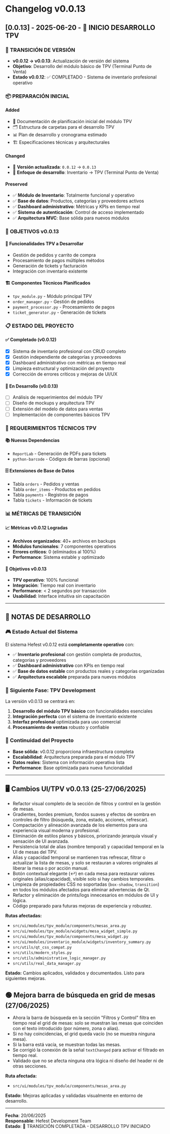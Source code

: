 # Changelog v0.0.13

## [0.0.13] - 2025-06-20 - 🚀 INICIO DESARROLLO TPV

### 🎯 **TRANSICIÓN DE VERSIÓN**
- **v0.0.12 → v0.0.13**: Actualización de versión del sistema
- **Objetivo**: Desarrollo del módulo básico de TPV (Terminal Punto de Venta)
- **Estado v0.0.12**: ✅ COMPLETADO - Sistema de inventario profesional operativo

### 📦 **PREPARACIÓN INICIAL**
#### Added
- 📄 Documentación de planificación inicial del módulo TPV
- 🗂️ Estructura de carpetas para el desarrollo TPV
- 📊 Plan de desarrollo y cronograma estimado
- 🏗️ Especificaciones técnicas y arquitecturales

#### Changed
- 🔄 **Versión actualizada**: `0.0.12` → `0.0.13`
- 📝 **Enfoque de desarrollo**: Inventario → TPV (Terminal Punto de Venta)

#### Preserved
- ✅ **Módulo de Inventario**: Totalmente funcional y operativo
- ✅ **Base de datos**: Productos, categorías y proveedores activos
- ✅ **Dashboard administrativo**: Métricas y KPIs en tiempo real
- ✅ **Sistema de autenticación**: Control de acceso implementado
- ✅ **Arquitectura MVC**: Base sólida para nuevos módulos

### 🎯 **OBJETIVOS v0.0.13**
#### 🛒 **Funcionalidades TPV a Desarrollar**
- Gestión de pedidos y carrito de compra
- Procesamiento de pagos múltiples métodos
- Generación de tickets y facturación
- Integración con inventario existente

#### 🏗️ **Componentes Técnicos Planificados**
- `tpv_module.py` - Módulo principal TPV
- `order_manager.py` - Gestión de pedidos
- `payment_processor.py` - Procesamiento de pagos
- `ticket_generator.py` - Generación de tickets

### 📋 **ESTADO DEL PROYECTO**
#### ✅ **Completado (v0.0.12)**
- [x] Sistema de inventario profesional con CRUD completo
- [x] Gestión independiente de categorías y proveedores
- [x] Dashboard administrativo con métricas en tiempo real
- [x] Limpieza estructural y optimización del proyecto
- [x] Corrección de errores críticos y mejoras de UI/UX

#### 🚀 **En Desarrollo (v0.0.13)**
- [  ] Análisis de requerimientos del módulo TPV
- [  ] Diseño de mockups y arquitectura TPV
- [  ] Extensión del modelo de datos para ventas
- [  ] Implementación de componentes básicos TPV

### 🔧 **REQUERIMIENTOS TÉCNICOS TPV**
#### 📚 **Nuevas Dependencias**
- `ReportLab` - Generación de PDFs para tickets
- `python-barcode` - Códigos de barras (opcional)

#### 🗄️ **Extensiones de Base de Datos**
- Tabla `orders` - Pedidos y ventas
- Tabla `order_items` - Productos en pedidos  
- Tabla `payments` - Registros de pagos
- Tabla `tickets` - Información de tickets

### 📊 **MÉTRICAS DE TRANSICIÓN**
#### 📈 **Métricas v0.0.12 Logradas**
- **Archivos organizados**: 40+ archivos en backups
- **Módulos funcionales**: 7 componentes operativos
- **Errores críticos**: 0 (eliminados al 100%)
- **Performance**: Sistema estable y optimizado

#### 🎯 **Objetivos v0.0.13**
- **TPV operativo**: 100% funcional
- **Integración**: Tiempo real con inventario
- **Performance**: < 2 segundos por transacción
- **Usabilidad**: Interface intuitiva sin capacitación

---

## 📝 **NOTAS DE DESARROLLO**

### 🎮 **Estado Actual del Sistema**
El sistema Hefest v0.0.12 está **completamente operativo** con:
- ✅ **Inventario profesional** con gestión completa de productos, categorías y proveedores
- ✅ **Dashboard administrativo** con KPIs en tiempo real
- ✅ **Base de datos estable** con productos reales y categorías organizadas
- ✅ **Arquitectura escalable** preparada para nuevos módulos

### 🚀 **Siguiente Fase: TPV Development**
La versión v0.0.13 se centrará en:
1. **Desarrollo del módulo TPV básico** con funcionalidades esenciales
2. **Integración perfecta** con el sistema de inventario existente
3. **Interfaz profesional** optimizada para uso comercial
4. **Procesamiento de ventas** robusto y confiable

### 🔄 **Continuidad del Proyecto**
- **Base sólida**: v0.0.12 proporciona infraestructura completa
- **Escalabilidad**: Arquitectura preparada para el módulo TPV
- **Datos reales**: Sistema con información operativa lista
- **Performance**: Base optimizada para nueva funcionalidad

---

## 🖥️ Cambios UI/TPV v0.0.13 (25-27/06/2025)

- Refactor visual completo de la sección de filtros y control en la gestión de mesas.
- Gradientes, bordes premium, fondos suaves y efectos de sombra en controles de filtro (búsqueda, zona, estado, acciones, refrescar).
- Compactación y alineación avanzada de los elementos para una experiencia visual moderna y profesional.
- Eliminación de estilos planos y básicos, priorizando jerarquía visual y sensación de UI avanzada.
- Persistencia total de alias (nombre temporal) y capacidad temporal en la UI de mesas del TPV.
- Alias y capacidad temporal se mantienen tras refrescar, filtrar o actualizar la lista de mesas, y solo se restauran a valores originales al liberar la mesa o por acción manual.
- Botón contextual elegante (↩️) en cada mesa para restaurar valores originales (alias/capacidad), visible solo si hay cambios temporales.
- Limpieza de propiedades CSS no soportadas (`box-shadow`, `transition`) en todos los módulos afectados para eliminar advertencias de Qt.
- Refactor y eliminación de prints/logs innecesarios en módulos de UI y lógica.
- Código preparado para futuras mejoras de experiencia y robustez.

**Rutas afectadas:**
- `src/ui/modules/tpv_module/components/mesas_area.py`
- `src/ui/modules/tpv_module/widgets/mesa_widget_simple.py`
- `src/ui/modules/tpv_module/components/mesa_widget.py`
- `src/ui/modules/inventario_module/widgets/inventory_summary.py`
- `src/utils/qt_css_compat.py`
- `src/utils/modern_styles.py`
- `src/utils/administrative_logic_manager.py`
- `src/utils/real_data_manager.py`

**Estado:** Cambios aplicados, validados y documentados. Listo para siguientes mejoras.

## 🟢 Mejora barra de búsqueda en grid de mesas (27/06/2025)

- Ahora la barra de búsqueda en la sección "Filtros y Control" filtra en tiempo real el grid de mesas: solo se muestran las mesas que coinciden con el texto introducido (por número, zona o alias).
- Si no hay coincidencias, el grid queda vacío (no se muestra ninguna mesa).
- Si la barra está vacía, se muestran todas las mesas.
- Se corrigió la conexión de la señal `textChanged` para activar el filtrado en tiempo real.
- Validado que no se afecta ninguna otra lógica ni diseño del header ni de otras secciones.

**Ruta afectada:**
- `src/ui/modules/tpv_module/components/mesas_area.py`

**Estado:** Mejoras aplicadas y validadas visualmente en entorno de desarrollo.

---

**Fecha**: 20/06/2025  
**Responsable**: Hefest Development Team  
**Estado**: 🚀 TRANSICIÓN COMPLETADA - DESARROLLO TPV INICIADO
